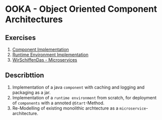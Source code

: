 # OOKA - Object Oriented Component Architectures

## Exercises


1. [Component Implementation](Component_Implementation/README.md)
2. [Runtime Environment Implementation](Java_Runtime_Environment/README.md)
3. [WirSchiffenDas - Microservices](WirSchiffenDas/docs/README.md)



## Describttion

1. Implementation of a java `component` with caching and logging and packaging as a jar.
2. Implementation of a `runtime environment` from scratch, for deployment of `components` with a annoted `@Start`-Method.
3. Re-Modelling of existing monolithic archtecture as a `microservice`-architecture.

